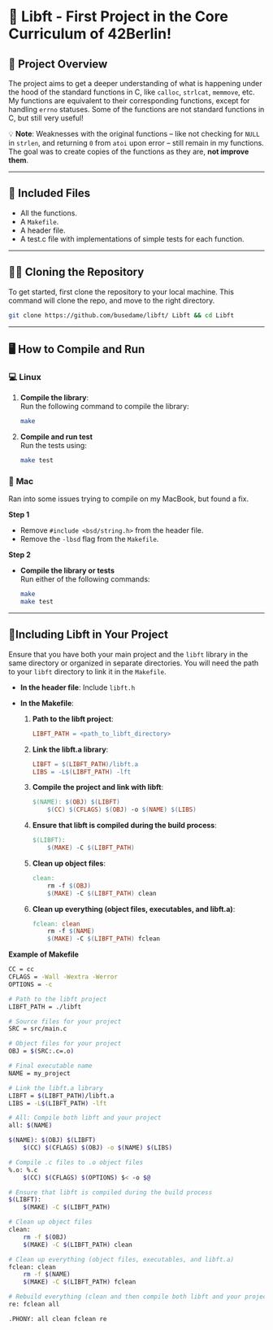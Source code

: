 # 🎉 **Libft - First Project in the Core Curriculum of 42Berlin!**

## 🚀 **Project Overview**  
The project aims to get a deeper understanding of what is happening under the hood of the standard functions in C, like `calloc`, `strlcat`, `memmove`, etc. My functions are equivalent to their corresponding functions, except for handling `errno` statuses. Some of the functions are not standard functions in C, but still very useful!  

💡 **Note**: Weaknesses with the original functions – like not checking for `NULL` in `strlen`, and returning `0` from `atoi` upon error – still remain in my functions. The goal was to create copies of the functions as they are, **not improve them**.

---

## 🧰 **Included Files**  
- All the functions.
- A `Makefile`.
- A header file.
- A test.c file with implementations of simple tests for each function.

---

## 🧑‍💻 **Cloning the Repository**

To get started, first clone the repository to your local machine.
This command will clone the repo, and move to the right directory.
```bash
git clone https://github.com/busedame/libft/ Libft && cd Libft
```
---

## 🖥️ **How to Compile and Run**  

### 💻 **Linux**  
1. **Compile the library**:  
   Run the following command to compile the library:  
   ```bash
   make
2. **Compile and run test**  
   Run the tests using:  
   ```bash
   make test

### 🍏 **Mac**  
Ran into some issues trying to compile on my MacBook, but found a fix.

**Step 1**  
- Remove `#include <bsd/string.h>` from the header file.  
- Remove the `-lbsd` flag from the `Makefile`.

**Step 2**  
- **Compile the library or tests**  
   Run either of the following commands:  
   ```bash
   make
   make test

---

## 🔗**Including Libft in Your Project**

Ensure that you have both your main project and the `libft` library in the same directory or organized in separate directories. You will need the path to your `libft` directory to link it in the `Makefile`.

- **In the header file**: Include `libft.h`

- **In the Makefile**:

  1. **Path to the libft project**:
     ```makefile
     LIBFT_PATH = <path_to_libft_directory>
     ```

  2. **Link the libft.a library**:
     ```makefile
     LIBFT = $(LIBFT_PATH)/libft.a
     LIBS = -L$(LIBFT_PATH) -lft
     ```

  3. **Compile the project and link with libft**:
     ```makefile
     $(NAME): $(OBJ) $(LIBFT)
         $(CC) $(CFLAGS) $(OBJ) -o $(NAME) $(LIBS)
     ```

  4. **Ensure that libft is compiled during the build process**:
     ```makefile
     $(LIBFT):
         $(MAKE) -C $(LIBFT_PATH)
     ```

  5. **Clean up object files**:
     ```makefile
     clean:
         rm -f $(OBJ)
         $(MAKE) -C $(LIBFT_PATH) clean
     ```

  6. **Clean up everything (object files, executables, and libft.a)**:
     ```makefile
     fclean: clean
         rm -f $(NAME)
         $(MAKE) -C $(LIBFT_PATH) fclean
     ```

**Example of Makefile**
```bash
CC = cc
CFLAGS = -Wall -Wextra -Werror
OPTIONS = -c

# Path to the libft project
LIBFT_PATH = ./libft

# Source files for your project
SRC = src/main.c

# Object files for your project
OBJ = $(SRC:.c=.o)

# Final executable name
NAME = my_project

# Link the libft.a library
LIBFT = $(LIBFT_PATH)/libft.a
LIBS = -L$(LIBFT_PATH) -lft

# All: Compile both libft and your project
all: $(NAME)

$(NAME): $(OBJ) $(LIBFT)
	$(CC) $(CFLAGS) $(OBJ) -o $(NAME) $(LIBS)

# Compile .c files to .o object files
%.o: %.c
	$(CC) $(CFLAGS) $(OPTIONS) $< -o $@

# Ensure that libft is compiled during the build process
$(LIBFT):
	$(MAKE) -C $(LIBFT_PATH)

# Clean up object files
clean:
	rm -f $(OBJ)
	$(MAKE) -C $(LIBFT_PATH) clean

# Clean up everything (object files, executables, and libft.a)
fclean: clean
	rm -f $(NAME)
	$(MAKE) -C $(LIBFT_PATH) fclean

# Rebuild everything (clean and then compile both libft and your project)
re: fclean all

.PHONY: all clean fclean re
```
